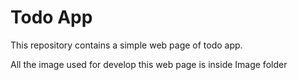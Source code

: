 # Todo App

This repository contains a simple web page of todo app.

All the image used for develop this web page is inside Image folder 